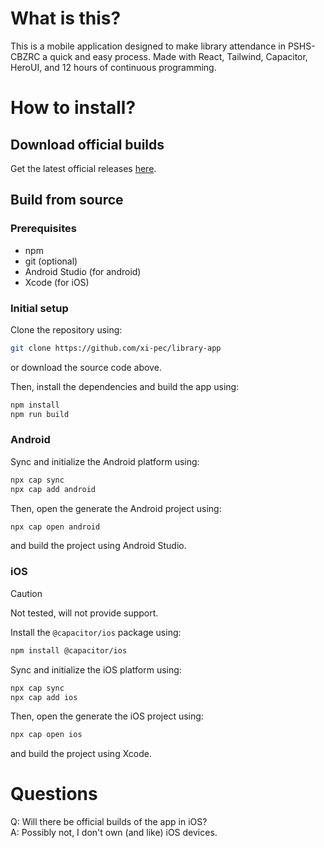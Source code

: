 # What is this?
This is a mobile application designed to make library attendance in PSHS-CBZRC a quick and easy process.
Made with React, Tailwind, Capacitor, HeroUI, and 12 hours of continuous programming.

# How to install?

## Download official builds
Get the latest official releases [here](https://github.com/xi-pec/library-app/releases/).

## Build from source

### Prerequisites
- npm
- git (optional)
- Android Studio (for android)
- Xcode (for iOS)

### Initial setup
Clone the repository using:
```sh
git clone https://github.com/xi-pec/library-app
```
or download the source code above.

Then, install the dependencies and build the app using:
```sh
npm install
npm run build
```

### Android
Sync and initialize the Android platform using:
```sh
npx cap sync
npx cap add android
```

Then, open the generate the Android project using:
```sh
npx cap open android
```
and build the project using Android Studio.

### iOS
> [!CAUTION]
> Not tested, will not provide support.

Install the `@capacitor/ios` package using:
```sh
npm install @capacitor/ios
```

Sync and initialize the iOS platform using:
```sh
npx cap sync
npx cap add ios
```

Then, open the generate the iOS project using:
```sh
npx cap open ios
```
and build the project using Xcode.

# Questions
Q: Will there be official builds of the app in iOS?  
A: Possibly not, I don't own (and like) iOS devices.